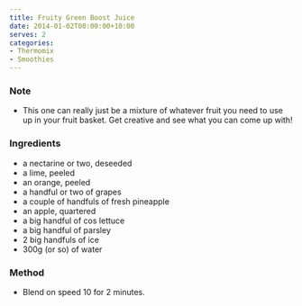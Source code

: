 ```yaml
---
title: Fruity Green Boost Juice
date: 2014-01-02T00:00:00+10:00
serves: 2
categories:
- Thermomix
- Smoothies
---
```










### Note

* This one can really just be a mixture of whatever fruit you need to use up in your fruit basket. Get creative and see what you can come up with!

### Ingredients

* a nectarine or two, deseeded
* a lime, peeled
* an orange, peeled
* a handful or two of grapes
* a couple of handfuls of fresh pineapple
* an apple, quartered
* a big handful of cos lettuce
* a big handful of parsley
* 2 big handfuls of ice
* 300g (or so) of water

### Method

* Blend on speed 10 for 2 minutes.
